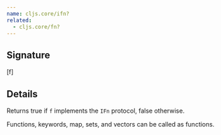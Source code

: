 ```yaml
---
name: cljs.core/ifn?
related:
  - cljs.core/fn?
---
```


## Signature
[f]


## Details

Returns true if `f` implements the `IFn` protocol, false otherwise.

Functions, keywords, map, sets, and vectors can be called as functions.

